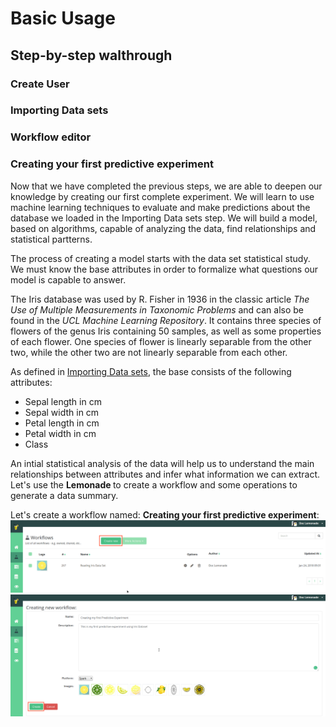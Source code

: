 # Basic Usage

## Step-by-step walthrough

### Create User

### Importing Data sets

### Workflow editor

### Creating your first predictive experiment

Now that we have completed the previous steps, we are able to deepen our
knowledge by creating our first complete experiment. We will learn to use
machine learning techniques to evaluate and make predictions about the database
we loaded in the Importing Data sets step. We will build a model, based on algorithms, capable of analyzing the data, find
relationships and statistical partterns.

The process of creating a model starts with the data set statistical study. We
must know the base attributes in order to formalize what questions our model is
capable to answer.

The Iris database was used by R. Fisher in 1936 in the classic article <i> The
Use of Multiple Measurements in Taxonomic Problems</i> and can also be found in
the <i>UCL Machine Learning Repository</i>. It contains three species of
flowers of the genus Iris containing 50 samples, as well as some properties of
each flower. One species of flower is linearly separable from the other two,
while the other two are not linearly separable from each other.

As defined in [Importing Data sets](#importing-data-sets), the base consists of
the following attributes:
  * Sepal length in cm
  * Sepal width in cm
  * Petal length in cm
  * Petal width in cm
  * Class

An intial statistical analysis of the data will help us to understand the main
relationships between attributes and infer what information we can extract.
Let's use the <b> Lemonade </b> to create a workflow and some operations to
generate a data summary.

Let's create a workflow named: <b>Creating your first predictive
experiment</b>:
![create-workflow](/img/basic_usage/creating_1_predictive_final.png)
![new-workflow](/img/basic_usage/workflow_name_final.png)






